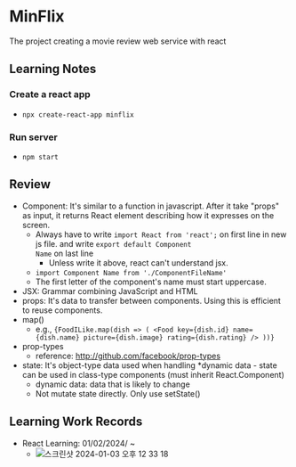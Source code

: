 # MinFlix
The project creating a movie review web service with react

## Learning Notes
### Create a react app
- <code>npx create-react-app minflix</code>
### Run server
- <code>npm start</code>

## Review
- Component: It's similar to a function in javascript. After it take "props" as input, it returns React element describing how it expresses on the screen.
  - Always have to write <code>import React from 'react';</code> on first line in new js file. and write <code>export default Component Name</code> on last line
    - Unless write it above, react can't understand jsx.
  - <code>import Component Name from './ComponentFileName'</code>
  - The first letter of the component's name must start uppercase.
- JSX: Grammar combining JavaScript and HTML
- props: It's data to transfer between components. Using this is efficient to reuse components.
- map()
  - e.g., ```{FoodILike.map(dish => ( <Food key={dish.id} name={dish.name} picture={dish.image} rating={dish.rating} /> ))}```
- prop-types
  - reference: http://github.com/facebook/prop-types
- state: It's object-type data used when handling *dynamic data - state can be used in class-type components (must inherit React.Component)
  - dynamic data: data that is likely to change
  - Not mutate state directly. Only use setState()

## Learning Work Records
- React Learning: 01/02/2024/ ~
  - ![스크린샷 2024-01-03 오후 12 33 18](https://github.com/PSLeon24/MinFlix/assets/59058869/9272f2a5-9b63-4cae-87c9-5cff19e19501)
